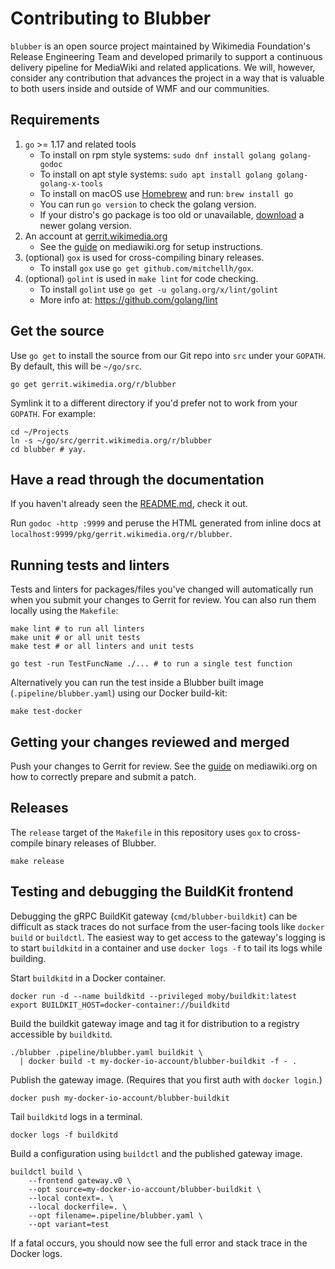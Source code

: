 # Contributing to Blubber

`blubber` is an open source project maintained by Wikimedia Foundation's
Release Engineering Team and developed primarily to support a continuous
delivery pipeline for MediaWiki and related applications. We will, however,
consider any contribution that advances the project in a way that is valuable
to both users inside and outside of WMF and our communities.

## Requirements

 1. `go` >= 1.17 and related tools
    * To install on rpm style systems: `sudo dnf install golang golang-godoc`
    * To install on apt style systems: `sudo apt install golang golang-golang-x-tools`
    * To install on macOS use [Homebrew](https://brew.sh) and run:
      `brew install go`
    * You can run `go version` to check the golang version.
    * If your distro's go package is too old or unavailable,
      [download](https://golang.org/dl/) a newer golang version.
 2. An account at [gerrit.wikimedia.org](https://gerrit.wikimedia.org)
    * See the [guide](https://www.mediawiki.org/wiki/Gerrit/Getting_started)
      on mediawiki.org for setup instructions.
 3. (optional) `gox` is used for cross-compiling binary releases.
    * To install `gox` use `go get github.com/mitchellh/gox`.
 4. (optional) `golint` is used in `make lint` for code checking.
    * To install `golint` use `go get -u golang.org/x/lint/golint`
    * More info at: https://github.com/golang/lint

## Get the source

Use `go get` to install the source from our Git repo into `src` under your
`GOPATH`. By default, this will be `~/go/src`.

    go get gerrit.wikimedia.org/r/blubber

Symlink it to a different directory if you'd prefer not to work from your
`GOPATH`. For example:

    cd ~/Projects
    ln -s ~/go/src/gerrit.wikimedia.org/r/blubber
    cd blubber # yay.

## Have a read through the documentation

If you haven't already seen the [README.md](README.md), check it out.

Run `godoc -http :9999` and peruse the HTML generated from inline docs
at `localhost:9999/pkg/gerrit.wikimedia.org/r/blubber`.

## Running tests and linters

Tests and linters for packages/files you've changed will automatically run
when you submit your changes to Gerrit for review. You can also run them
locally using the `Makefile`:

    make lint # to run all linters
    make unit # or all unit tests
    make test # or all linters and unit tests

    go test -run TestFuncName ./... # to run a single test function

Alternatively you can run the test inside a Blubber built image
(`.pipeline/blubber.yaml`) using our Docker build-kit:

    make test-docker

## Getting your changes reviewed and merged

Push your changes to Gerrit for review. See the
[guide](https://www.mediawiki.org/wiki/Gerrit/Tutorial#How_to_submit_a_patch)
on mediawiki.org on how to correctly prepare and submit a patch.

## Releases

The `release` target of the `Makefile` in this repository uses `gox` to
cross-compile binary releases of Blubber.

    make release

## Testing and debugging the BuildKit frontend

Debugging the gRPC BuildKit gateway (`cmd/blubber-buildkit`) can be difficult
as stack traces do not surface from the user-facing tools like `docker build`
or `buildctl`. The easiest way to get access to the gateway's logging is to
start `buildkitd` in a container and use `docker logs -f` to tail its logs
while building.

Start `buildkitd` in a Docker container.

    docker run -d --name buildkitd --privileged moby/buildkit:latest
    export BUILDKIT_HOST=docker-container://buildkitd

Build the buildkit gateway image and tag it for distribution to a
registry accessible by `buildkitd`.

    ./blubber .pipeline/blubber.yaml buildkit \
      | docker build -t my-docker-io-account/blubber-buildkit -f - .

Publish the gateway image. (Requires that you first auth with `docker login`.)

    docker push my-docker-io-account/blubber-buildkit

Tail `buildkitd` logs in a terminal.

    docker logs -f buildkitd

Build a configuration using `buildctl` and the published gateway image.

    buildctl build \
        --frontend gateway.v0 \
        --opt source=my-docker-io-account/blubber-buildkit \
        --local context=. \
        --local dockerfile=. \
        --opt filename=.pipeline/blubber.yaml \
        --opt variant=test

If a fatal occurs, you should now see the full error and stack trace in the
Docker logs.
